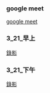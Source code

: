 ### google meet
[google meet](https://meet.google.com/ugr-gzyk-mnq)

### 3_21_早上

[錄影](https://youtube.com/live/fckqLL3ioE4)

### 3_21_下午

[錄影](https://youtube.com/live/BbVaFP2GSjY)